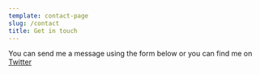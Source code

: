 ```yaml
---
template: contact-page
slug: /contact
title: Get in touch
---
```


You can send me a message using the form below or you can find me on [Twitter](https://twitter.com/charleshood)

